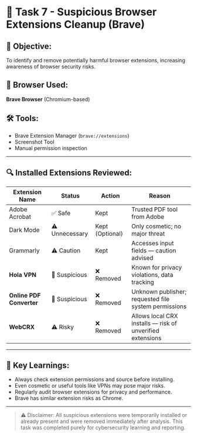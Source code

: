 # 🚨 Task 7 - Suspicious Browser Extensions Cleanup (Brave)

## 🧠 Objective:
To identify and remove potentially harmful browser extensions, increasing awareness of browser security risks.

## 🔧 Browser Used:
**Brave Browser** (Chromium-based)

## 🛠 Tools:
- Brave Extension Manager (`brave://extensions`)
- Screenshot Tool
- Manual permission inspection

---

## 🔍 Installed Extensions Reviewed:

| Extension Name         | Status        | Action         | Reason                                                    |
|------------------------|---------------|----------------|-----------------------------------------------------------|
| Adobe Acrobat          | ✅ Safe        | Kept           | Trusted PDF tool from Adobe                               |
| Dark Mode              | ⚠️ Unnecessary | Kept (Optional)| Only cosmetic; no major threat                            |
| Grammarly              | ⚠️ Caution     | Kept           | Accesses input fields — caution advised                   |
| **Hola VPN**           | 🚫 Suspicious  | ❌ Removed      | Known for privacy violations, data tracking               |
| **Online PDF Converter**| 🚫 Suspicious | ❌ Removed      | Unknown publisher; requested file system permissions      |
| **WebCRX**             | ⚠️ Risky       | ❌ Removed      | Allows local CRX installs — risk of unverified extensions |


---

## 🧠 Key Learnings:
- Always check extension permissions and source before installing.
- Even cosmetic or useful tools like VPNs may pose major risks.
- Regularly audit browser extensions for privacy and performance.
- Brave has similar extension risks as Chrome.

---

> ⚠️ Disclaimer: All suspicious extensions were temporarily installed or already present and were removed immediately after analysis. This task was completed purely for cybersecurity learning and reporting.
